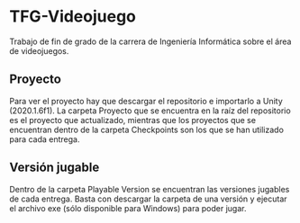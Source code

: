 # TFG-Videojuego

Trabajo de fin de grado de la carrera de Ingeniería Informática sobre el área de videojuegos.

## Proyecto

Para ver el proyecto hay que descargar el repositorio e importarlo a Unity (2020.1.6f1). La carpeta Proyecto que se encuentra en la raíz del repositorio es el proyecto que actualizado, mientras que los proyectos que se encuentran dentro de la carpeta Checkpoints son los que se han utilizado para cada entrega.

## Versión jugable

Dentro de la carpeta Playable Version se encuentran las versiones jugables de cada entrega. Basta con descargar la carpeta de una versión y ejecutar el archivo exe (sólo disponible para Windows) para poder jugar.
